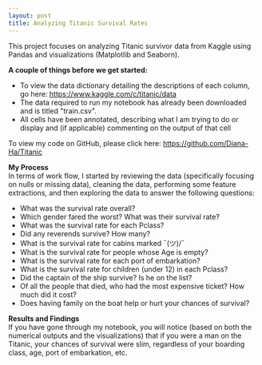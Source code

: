 ```yaml
---
layout: post
title: Analyzing Titanic Survival Rates
---
```


This project focuses on analyzing Titanic survivor data from Kaggle using Pandas and visualizations (Matplotlib and Seaborn).

**A couple of things before we get started:**
<br>
- To view the data dictionary detailing the descriptions of each column, go here: <a href="https://www.kaggle.com/c/titanic/data"> https://www.kaggle.com/c/titanic/data </a>
- The data required to run my notebook has already been downloaded and is titled "train.csv".
- All cells have been annotated, describing what I am trying to do or display and (if applicable) commenting on the output of that cell

To view my code on GitHub, please click here: <a href="https://github.com/Diana-Ha/Titanic"> https://github.com/Diana-Ha/Titanic </a>

**My Process**
<br>
In terms of work flow, I started by reviewing the data (specifically focusing on nulls or missing data), cleaning the data, performing some feature extractions, and then exploring the data to answer the following questions:

- What was the survival rate overall?
- Which gender fared the worst? What was their survival rate?
- What was the survival rate for each Pclass?
- Did any reverends survive? How many?
- What is the survival rate for cabins marked ¯\(ツ)/¯
- What is the survival rate for people whose Age is empty?
- What is the survival rate for each port of embarkation?
- What is the survival rate for children (under 12) in each Pclass?
- Did the captain of the ship survive? Is he on the list?
- Of all the people that died, who had the most expensive ticket? How much did it cost?
- Does having family on the boat help or hurt your chances of survival?

**Results and Findings**
<br>
If you have gone through my notebook, you will notice (based on both the numerical outputs and the visualizations) that if you were a man on the Titanic, your chances of survival were slim, regardless of your boarding class, age, port of embarkation, etc.
